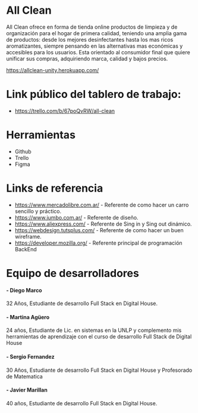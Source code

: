 # All Clean

All Clean ofrece en forma de tienda online productos de limpieza y de organización para el hogar de primera calidad, teniendo una amplia gama de productos: desde los mejores desinfectantes hasta los mas ricos aromatizantes, siempre pensando en las alternativas mas económicas y accesibles para los usuarios. Esta orientado al consumidor final que quiere unificar sus compras, adquiriendo marca, calidad y bajos precios.

https://allclean-unity.herokuapp.com/

# Link público del tablero de trabajo:
- https://trello.com/b/67poQvRW/all-clean

# Herramientas 
 - Github
 - Trello
 - Figma

# Links de referencia

- https://www.mercadolibre.com.ar/ - Referente de como hacer un carro sencillo y práctico.
- https://www.jumbo.com.ar/ - Referente de diseño.
- https://www.aliexpress.com/ - Referente de Sing in y Sing out dinámico.
- https://webdesign.tutsplus.com/ - Referente de como hacer un buen wireframe.
- https://developer.mozilla.org/ - Referente principal de programación BackEnd

# Equipo de desarrolladores

#### - Diego Marco

32 Años, Estudiante de desarrollo Full Stack en Digital House.

#### - Martina Agüero

24 años, Estudiante de Lic. en sistemas en la UNLP y complemento mis herramientas de aprendizaje con el curso de desarrollo Full Stack de Digital House

#### - Sergio Fernandez
30 Años, Estudiante de desarrollo Full Stack en Digital House y Profesorado de Matematica

#### - Javier Marillan
40 años, Estudiante de desarrollo Full Stack en Digital House.


